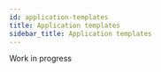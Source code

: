 ```yaml
---
id: application-templates
title: Application templates
sidebar_title: Application templates
---
```


Work in progress